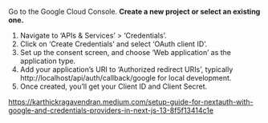 Go to the Google Cloud Console.
**Create a new project or select an existing one.**

1. Navigate to ‘APIs & Services’ > ‘Credentials’.
2. Click on ‘Create Credentials’ and select ‘OAuth client ID’.
3. Set up the consent screen, and choose ‘Web application’ as the application type.
4. Add your application’s URI to ‘Authorized redirect URIs’, typically http://localhost/api/auth/callback/google for local development.
5. Once created, you’ll get your Client ID and Client Secret.

https://karthickragavendran.medium.com/setup-guide-for-nextauth-with-google-and-credentials-providers-in-next-js-13-8f5f13414c1e
